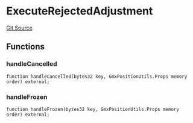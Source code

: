 # ExecuteRejectedAdjustment
[Git Source](https://github.com/GMX-Blueberry-Club/puppet-contracts/blob/9c0e4bd812e2fadc24247bdb9759d2c34c92a190/src/position/logic/ExecuteRejectedAdjustment.sol)


## Functions
### handleCancelled


```solidity
function handleCancelled(bytes32 key, GmxPositionUtils.Props memory order) external;
```

### handleFrozen


```solidity
function handleFrozen(bytes32 key, GmxPositionUtils.Props memory order) external;
```

